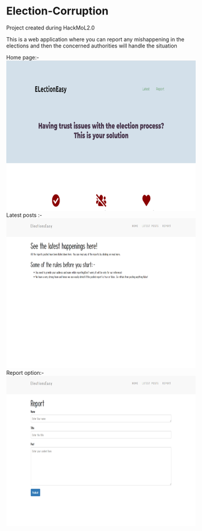 # Election-Corruption


Project created during HackMoL2.0 

This is a web application where you can report any mishappening in the elections and then the concerned authorities will handle the situation

Home page:-
<br>
<img src="Screenshot (262).png" alt="Smiley face" width = "700"  height = "400">
<br>
Latest posts :-
<br>
<img src="Screenshot (264).png" alt="Smiley face" width = "800"  height = "400">
<br>
Report option:-
<br>
<img src="Screenshot (265).png" alt="Smiley face" width = "800"  height = "400">

